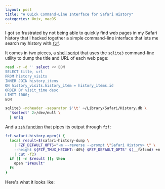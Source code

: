```yaml
---
layout: post
title: "A Quick Command-Line Interface for Safari History"
categories: Unix, macOS
---
```


I got so frustrated by not being able to quickly find web pages in my Safari history that I hacked together a simple command-line interface that lets me search my history with [`fzf`](https://github.com/junegunn/fzf).

It comes in two pieces, a [shell script](https://github.com/robenkleene/Scripts/blob/6b2c4ae888132998ee1a87f40d8bfb0bc1373fea/safari-history-dump.sh#L3-L12) that uses the `sqlite3` command-line utility to dump the title and URL of each web page:

``` bash
read -r -d '' select << EOM
SELECT title, url
FROM history_visits
INNER JOIN history_items
ON history_visits.history_item = history_items.id
ORDER BY visit_time desc
LIMIT 1000;
EOM

sqlite3 -noheader -separator $'\t' ~/Library/Safari/History.db \
  "$select" 2>/dev/null \
  | uniq
```

And a [`zsh` function](https://github.com/robenkleene/Dotfiles/blob/f1f0fa59adfdba7471e9df6de0ecec8db54c46ac/zsh/fzf.zsh#L200-L205) that pipes its output through `fzf`:

``` bash
fzf-safari-history-open() {
  local result=$(safari-history-dump \
	| FZF_DEFAULT_OPTS="-m --reverse --prompt \"Safari History> \" \
	--height ${FZF_TMUX_HEIGHT:-40%} $FZF_DEFAULT_OPTS" $(__fzfcmd) +m \
	| cut -f2)
  if [[ -n $result ]]; then
	open "$result"
  fi
}
```

Here's what it looks like:
